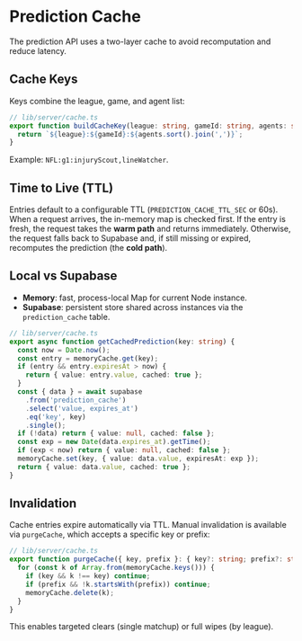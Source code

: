 # Prediction Cache

The prediction API uses a two-layer cache to avoid recomputation and reduce latency.

## Cache Keys

Keys combine the league, game, and agent list:

```ts
// lib/server/cache.ts
export function buildCacheKey(league: string, gameId: string, agents: string[]) {
  return `${league}:${gameId}:${agents.sort().join(',')}`;
}
```

Example: `NFL:g1:injuryScout,lineWatcher`.

## Time to Live (TTL)

Entries default to a configurable TTL (`PREDICTION_CACHE_TTL_SEC` or 60s). When a
request arrives, the in-memory map is checked first. If the entry is fresh, the
request takes the **warm path** and returns immediately. Otherwise, the request
falls back to Supabase and, if still missing or expired, recomputes the prediction
(the **cold path**).

## Local vs Supabase

- **Memory**: fast, process-local Map for current Node instance.
- **Supabase**: persistent store shared across instances via the
  `prediction_cache` table.

```ts
// lib/server/cache.ts
export async function getCachedPrediction(key: string) {
  const now = Date.now();
  const entry = memoryCache.get(key);
  if (entry && entry.expiresAt > now) {
    return { value: entry.value, cached: true };
  }
  const { data } = await supabase
    .from('prediction_cache')
    .select('value, expires_at')
    .eq('key', key)
    .single();
  if (!data) return { value: null, cached: false };
  const exp = new Date(data.expires_at).getTime();
  if (exp < now) return { value: null, cached: false };
  memoryCache.set(key, { value: data.value, expiresAt: exp });
  return { value: data.value, cached: true };
}
```

## Invalidation

Cache entries expire automatically via TTL. Manual invalidation is available via
`purgeCache`, which accepts a specific key or prefix:

```ts
// lib/server/cache.ts
export function purgeCache({ key, prefix }: { key?: string; prefix?: string } = {}) {
  for (const k of Array.from(memoryCache.keys())) {
    if (key && k !== key) continue;
    if (prefix && !k.startsWith(prefix)) continue;
    memoryCache.delete(k);
  }
}
```

This enables targeted clears (single matchup) or full wipes (by league).
